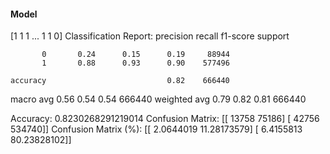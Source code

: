 #### Model
[1 1 1 ... 1 1 0]
Classification Report:
              precision    recall  f1-score   support

           0       0.24      0.15      0.19     88944
           1       0.88      0.93      0.90    577496

    accuracy                           0.82    666440
   macro avg       0.56      0.54      0.54    666440
weighted avg       0.79      0.82      0.81    666440

Accuracy: 0.8230268291219014
Confusion Matrix:
[[ 13758  75186]
 [ 42756 534740]]
Confusion Matrix (%):
[[ 2.0644019  11.28173579]
 [ 6.4155813  80.23828102]]
